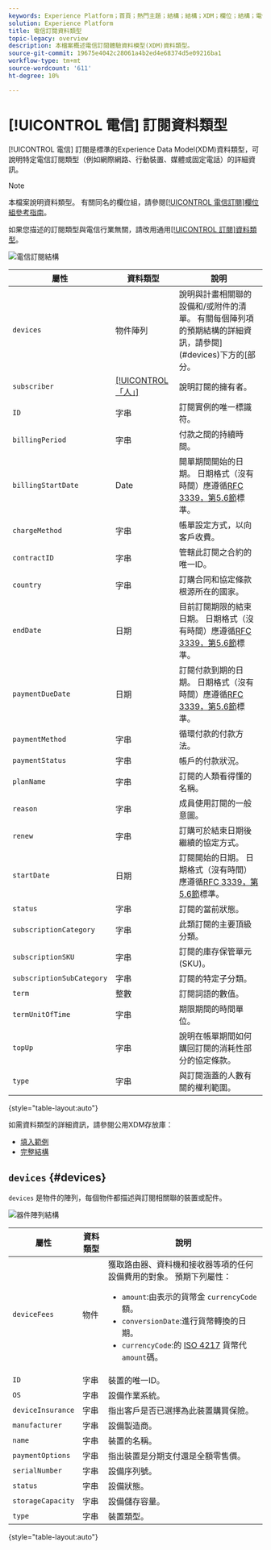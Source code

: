 ```yaml
---
keywords: Experience Platform；首頁；熱門主題；結構；結構；XDM；欄位；結構；電信；訂閱；資料類型；資料類型；
solution: Experience Platform
title: 電信訂閱資料類型
topic-legacy: overview
description: 本檔案概述電信訂閱體驗資料模型(XDM)資料類型。
source-git-commit: 19675e4042c28061a4b2ed4e68374d5e09216ba1
workflow-type: tm+mt
source-wordcount: '611'
ht-degree: 10%

---
```


# [!UICONTROL 電信] 訂閱資料類型

[!UICONTROL 電信] 訂閱是標準的Experience Data Model(XDM)資料類型，可說明特定電信訂閱類型（例如網際網路、行動裝置、媒體或固定電話）的詳細資訊。

>[!NOTE]
>
>本檔案說明資料類型。 有關同名的欄位組，請參閱[[!UICONTROL 電信訂閱]欄位組參考指南](../field-groups/profile/telecom-subscription.md)。
>
>如果您描述的訂閱類型與電信行業無關，請改用通用[[!UICONTROL 訂閱]資料類型](./subscription.md)。

![電信訂閱結構](../images/data-types/telecom-subscription/structure.png)

| 屬性 | 資料類型 | 說明 |
| --- | --- | --- |
| `devices` | 物件陣列 | 說明與計畫相關聯的設備和/或附件的清單。 有關每個陣列項的預期結構的詳細資訊，請參閱](#devices)下方的[部分。 |
| `subscriber` | [[!UICONTROL 「人」]](./person.md) | 說明訂閱的擁有者。 |
| `ID` | 字串 | 訂閱實例的唯一標識符。 |
| `billingPeriod` | 字串 | 付款之間的持續時間。 |
| `billingStartDate` | Date | 開單期間開始的日期。 日期格式（沒有時間）應遵循[RFC 3339，第5.6節](https://tools.ietf.org/html/rfc3339#section-5.6)標準。 |
| `chargeMethod` | 字串 | 帳單設定方式，以向客戶收費。 |
| `contractID` | 字串 | 管轄此訂閱之合約的唯一ID。 |
| `country` | 字串 | 訂購合同和協定條款根源所在的國家。 |
| `endDate` | 日期 | 目前訂閱期限的結束日期。 日期格式（沒有時間）應遵循[RFC 3339，第5.6節](https://tools.ietf.org/html/rfc3339#section-5.6)標準。 |
| `paymentDueDate` | 日期 | 訂閱付款到期的日期。 日期格式（沒有時間）應遵循[RFC 3339，第5.6節](https://tools.ietf.org/html/rfc3339#section-5.6)標準。 |
| `paymentMethod` | 字串 | 循環付款的付款方法。 |
| `paymentStatus` | 字串 | 帳戶的付款狀況。 |
| `planName` | 字串 | 訂閱的人類看得懂的名稱。 |
| `reason` | 字串 | 成員使用訂閱的一般意圖。 |
| `renew` | 字串 | 訂購可於結束日期後繼續的協定方式。 |
| `startDate` | 日期 | 訂閱開始的日期。 日期格式（沒有時間）應遵循[RFC 3339，第5.6節](https://tools.ietf.org/html/rfc3339#section-5.6)標準。 |
| `status` | 字串 | 訂閱的當前狀態。 |
| `subscriptionCategory` | 字串 | 此類訂閱的主要頂級分類。 |
| `subscriptionSKU` | 字串 | 訂閱的庫存保管單元(SKU)。 |
| `subscriptionSubCategory` | 字串 | 訂閱的特定子分類。 |
| `term` | 整數 | 訂閱詞語的數值。 |
| `termUnitOfTime` | 字串 | 期限期間的時間單位。 |
| `topUp` | 字串 | 說明在帳單期間如何購回訂閱的消耗性部分的協定條款。 |
| `type` | 字串 | 與訂閱涵蓋的人數有關的權利範圍。 |

{style=&quot;table-layout:auto&quot;}

如需資料類型的詳細資訊，請參閱公用XDM存放庫：

* [填入範例](https://github.com/adobe/xdm/blob/master/components/datatypes/industry-verticals/subscription.example.1.json)
* [完整結構](https://github.com/adobe/xdm/blob/master/components/datatypes/industry-verticals/subscription.schema.json)

## `devices` {#devices}

`devices` 是物件的陣列，每個物件都描述與訂閱相關聯的裝置或配件。

![器件陣列結構](../images/data-types/telecom-subscription/devices.png)

| 屬性 | 資料類型 | 說明 |
| --- | --- | --- |
| `deviceFees` | 物件 | 獲取路由器、資料機和接收器等項的任何設備費用的對象。 預期下列屬性：<ul><li>`amount`:由表示的貨幣金 `currencyCode`額。</li><li>`conversionDate`:進行貨幣轉換的日期。</li><li>`currencyCode`:的 [ISO 4217](https://www.iso.org/iso-4217-currency-codes.html) 貨幣代 `amount`碼。</li></ul> |
| `ID` | 字串 | 裝置的唯一ID。 |
| `OS` | 字串 | 設備作業系統。 |
| `deviceInsurance` | 字串 | 指出客戶是否已選擇為此裝置購買保險。 |
| `manufacturer` | 字串 | 設備製造商。 |
| `name` | 字串 | 裝置的名稱。 |
| `paymentOptions` | 字串 | 指出裝置是分期支付還是全額零售價。 |
| `serialNumber` | 字串 | 設備序列號。 |
| `status` | 字串 | 設備狀態。 |
| `storageCapacity` | 字串 | 設備儲存容量。 |
| `type` | 字串 | 裝置類型。 |

{style=&quot;table-layout:auto&quot;}